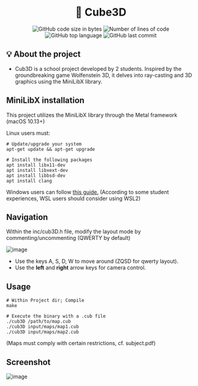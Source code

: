 <h1 align="center">
	🚀 Cube3D
</h1>

<p align="center">
	<img alt="GitHub code size in bytes" src="https://img.shields.io/github/languages/code-size/JBVer/Cube3D?color=lightblue" />
	<img alt="Number of lines of code" src="https://tokei.rs/b1/github/JBVer/Cube3D?category=code" />
	<img alt="GitHub top language" src="https://img.shields.io/github/languages/top/JBVer/Cube3D?color=blue" />
	<img alt="GitHub last commit" src="https://img.shields.io/github/last-commit/JBVer/Cube3D?color=green" />
</p>

## 💡 About the project
* Cub3D is a school project developed by 2 students. Inspired by the groundbreaking game Wolfenstein 3D, it delves into ray-casting and 3D graphics using the MiniLibX library.

## MiniLibX installation
This project utilizes the MiniLibX library through the Metal framework (macOS 10.13+)

Linux users must:
```shell
# Update/upgrade your system
apt-get update && apt-get upgrade

# Install the following packages
apt install libx11-dev
apt install libxext-dev
apt install libbsd-dev
apt install clang
```

Windows users can follow [this guide.](https://github.com/ilkou/minilibx)
(According to some student experiences, WSL users should consider using WSL2)

## Navigation
Within the inc/cub3D.h file, modify the layout mode by commenting/uncommenting (QWERTY by default)

![image](https://github.com/JBVer/Cube3D/assets/50697943/a4686eed-a39e-41b3-9c28-4fe0a9c4f6a0)

- Use the keys A, S, D, W to move around (ZQSD for qwerty layout).
- Use the **left** and **right** arrow keys for camera control.

## Usage
```shell
# Within Project dir; Compile
make

# Execute the binary with a .cub file
./cub3D /path/to/map.cub
./cub3D input/maps/map1.cub
./cub3D input/maps/map2.cub
```
(Maps must comply with certain restrictions, cf. subject.pdf)

## Screenshot
![image](https://github.com/JBVer/Cube3D/assets/50697943/97d61b53-ae75-4115-9ab0-8b1b4e30e660)


